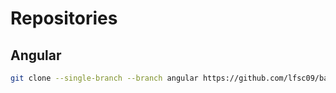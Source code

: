 # Repositories

## Angular

```bash
git clone --single-branch --branch angular https://github.com/lfsc09/base-images-repo.git
```
